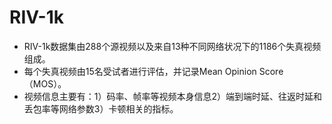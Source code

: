 # RIV-1k
* RIV-1k数据集由288个源视频以及来自13种不同网络状况下的1186个失真视频组成。
* 每个失真视频由15名受试者进行评估，并记录Mean Opinion Score（MOS）。
* 视频信息主要有：1）码率、帧率等视频本身信息2）端到端时延、往返时延和丢包率等网络参数3）卡顿相关的指标。
